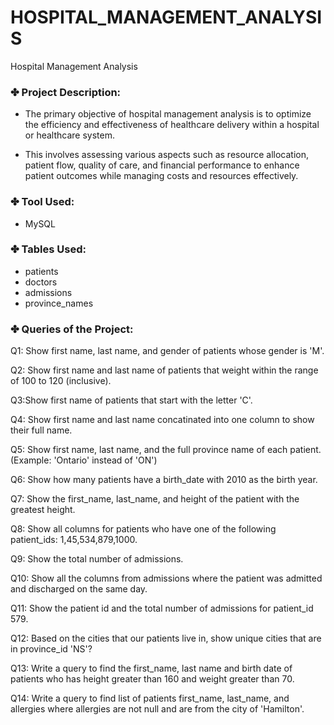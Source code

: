 # HOSPITAL_MANAGEMENT_ANALYSIS
Hospital Management Analysis

### ✤ Project Description:

- The primary objective of hospital management analysis is to optimize the efficiency and effectiveness of healthcare delivery within a hospital or healthcare system.

- This involves assessing various aspects such as resource allocation, patient flow, quality of care, and financial performance to enhance patient outcomes while managing costs and resources effectively.


### ✤ Tool Used:

- MySQL

### ✤ Tables Used:
- patients
- doctors
- admissions
- province_names

### ✤ Queries of the Project:

Q1: Show first name, last name, and gender of patients whose gender is 'M'.

Q2: Show first name and last name of patients that weight within the range of 100 to 120 (inclusive).

Q3:Show first name of patients that start with the letter 'C'. 

Q4: Show first name and last name concatinated into one column to show their full name.

Q5: Show first name, last name, and the full province name of each patient. (Example: 'Ontario' instead of 'ON')

Q6: Show how many patients have a birth_date with 2010 as the birth year.

Q7: Show the first_name, last_name, and height of the patient with the greatest height.

Q8: Show all columns for patients who have one of the following patient_ids: 1,45,534,879,1000.

Q9: Show the total number of admissions.

Q10: Show all the columns from admissions where the patient was admitted and discharged on the same day.

Q11: Show the patient id and the total number of admissions for patient_id 579.

Q12: Based on the cities that our patients live in, show unique cities that are in province_id 'NS'?

Q13: Write a query to find the first_name, last name and birth date of patients who has height greater than 160 and weight greater than 70.

Q14: Write a query to find list of patients first_name, last_name, and allergies where allergies are not null and are from the city of 'Hamilton'.
